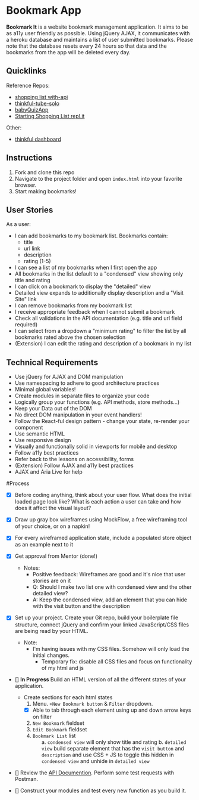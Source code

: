 # Bookmark App 
**Bookmark It** is a website bookmark management application. It aims to be as a11y user friendly as possible. Using jQuery AJAX, it communicates with a heroku database and maintains a list of user submitted bookmarks. Please note that the database resets every 24 hours so that data and the bookmarks from the app will be deleted every day. 


## Quicklinks
Reference Repos: 
* [shopping list with-api](https://github.com/thinkful-ei26/shopping-list-week-2/tree/with-api)
* [thinkful-tube-solo](https://github.com/kronicle114/thinkful-tube-solo)
* [babyQuizApp](https://github.com/kronicle114/babyAnimalQuizApp)
* [Starting Shopping List repl.it](https://repl.it/@thinkful/Shopping-list-app-jQuery-1)

Other:
* [thinkful dashboard](https://dashboard.thinkful.com/)


## Instructions
1. Fork and clone this repo
2. Navigate to the project folder and open `index.html` into your favorite browser. 
3. Start making bookmarks!

## User Stories
As a user:
* I can add bookmarks to my bookmark list. Bookmarks contain:
  - title
  - url link
  - description
  - rating (1-5)
* I can see a list of my bookmarks when I first open the app
* All bookmarks in the list default to a "condensed" view showing only title and rating
* I can click on a bookmark to display the "detailed" view
* Detailed view expands to additionally display description and a "Visit Site" link
* I can remove bookmarks from my bookmark list
* I receive appropriate feedback when I cannot submit a bookmark
* Check all validations in the API documentation (e.g. title and url field required)
* I can select from a dropdown a "minimum rating" to filter the list by all bookmarks rated above the chosen selection
* (Extension) I can edit the rating and description of a bookmark in my list

## Technical Requirements
* Use jQuery for AJAX and DOM manipulation
* Use namespacing to adhere to good architecture practices
* Minimal global variables!
* Create modules in separate files to organize your code
* Logically group your functions (e.g. API methods, store methods...)
* Keep your Data out of the DOM
* No direct DOM manipulation in your event handlers!
* Follow the React-ful design pattern - change your state, re-render your component
* Use semantic HTML
* Use responsive design
* Visually and functionally solid in viewports for mobile and desktop
* Follow a11y best practices
* Refer back to the lessons on accessibility, forms
* (Extension) Follow AJAX and a11y best practices
* AJAX and Aria Live for help

#Process
- [x] Before coding anything, think about your user flow. What does the initial loaded page look like? What is each action a user can take and how does it affect the visual layout?

- [x] Draw up gray box wireframes using MockFlow, a free wireframing tool of your choice, or on a napkin!
- [x] For every wireframed application state, include a populated store object as an example next to it
- [x] Get approval from Mentor (done!)
  * Notes: 
    * Positive feedback: Wireframes are good and it's nice that user stories are on it 
    * Q: Should I make two list one with condensed view and the other detailed view?
    * A: Keep the condensed view, add an element that you can hide with the visit button and the description

- [x] Set up your project. Create your Git repo, build your boilerplate file structure, connect jQuery and confirm your linked JavaScript/CSS files are being read by your HTML.
  * Note: 
    * I'm having issues with my CSS files. Somehow will only load the initial changes. 
      * Temporary fix: disable all CSS files and focus on functionality of my html and js

- [] **In Progress** Build an HTML version of all the different states of your application. 
  * Create sections for each html states
    1. Menu. `+New Bookmark button` & `Filter` dropdown. 
      - [x] Able to tab through each element using up and down arrow keys on filter
    2. `New Bookmark` fieldset 
    3. `Edit Bookmark` fieldset
    4. `Bookmark List` list <ul>
      a. `condensed view` will only show title and rating
      b. `detailed view` build separate element that has the `visit button` and `description` and use CSS + JS to toggle this hidden in `condensed view` and unhide in `detailed view`

- [] Review the [API Documention](https://thinkful-list-api.herokuapp.com/endpoints/bookmarks). Perform some test requests with Postman.

- [] Construct your modules and test every new function as you build it.